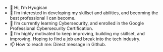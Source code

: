 - 👋 Hi, I’m Hyugisan
- 👀 I’m interested in developing my skillset and abilities, and becoming the best professional I can become.
- 🌱 I’m currently learning Cybersecurity, and enrolled in the Google Professional Cybersecurity Certification.
- 💞️ I’m highly motivated to keep improving, building my skillset, and improving. Hoping to find a job and break into the tech industry.
- 📫 How to reach me: Direct message in Github.

<!---
HyguiSpot/HyguiSpot is a ✨ special ✨ repository because its `README.md` (this file) appears on your GitHub profile.
You can click the Preview link to take a look at your changes.
--->
